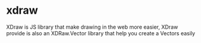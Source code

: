 # xdraw
XDraw is JS library that make drawing in the web more easier, XDraw provide is also an XDRaw.Vector library that help you create a Vectors easily
